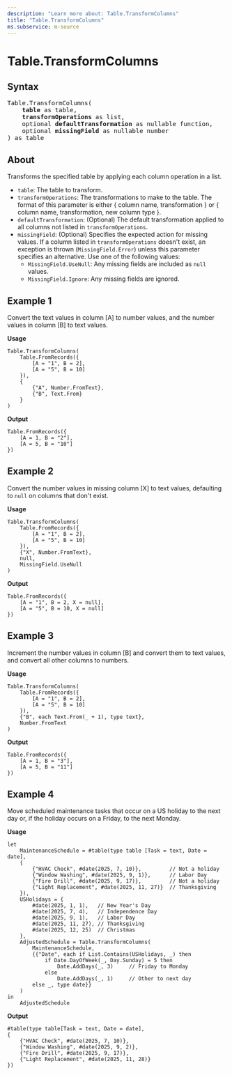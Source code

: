 ```yaml
---
description: "Learn more about: Table.TransformColumns"
title: "Table.TransformColumns"
ms.subservice: m-source
---
```

# Table.TransformColumns

## Syntax

<pre>
Table.TransformColumns(
    <b>table</b> as table,
    <b>transformOperations</b> as list,
    optional <b>defaultTransformation</b> as nullable function,
    optional <b>missingField</b> as nullable number
) as table
</pre>
  
## About

Transforms the specified table by applying each column operation in a list.

* `table`: The table to transform.
* `transformOperations`: The transformations to make to the table. The format of this parameter is either { column name, transformation } or { column name, transformation, new column type }.
* `defaultTransformation`: (Optional) The default transformation applied to all columns not listed in `transformOperations`.
* `missingField`: (Optional) Specifies the expected action for missing values. If a column listed in `transformOperations` doesn't exist, an exception is thrown (`MissingField.Error`) unless this parameter specifies an alternative. Use one of the following values:
  * `MissingField.UseNull`: Any missing fields are included as `null` values.
  * `MissingField.Ignore`: Any missing fields are ignored.

## Example 1

Convert the text values in column [A] to number values, and the number values in column [B] to text values.

**Usage**

```powerquery-m
Table.TransformColumns(
    Table.FromRecords({
        [A = "1", B = 2],
        [A = "5", B = 10]
    }),
    {
        {"A", Number.FromText},
        {"B", Text.From}
    }
)
```

**Output**

```powerquery-m
Table.FromRecords({
    [A = 1, B = "2"],
    [A = 5, B = "10"]
})
```

## Example 2

Convert the number values in missing column [X] to text values, defaulting to `null` on columns that don't exist.

**Usage**

```powerquery-m
Table.TransformColumns(
    Table.FromRecords({
        [A = "1", B = 2],
        [A = "5", B = 10]
    }),
    {"X", Number.FromText},
    null,
    MissingField.UseNull
)
```

**Output**

```powerquery-m
Table.FromRecords({
    [A = "1", B = 2, X = null],
    [A = "5", B = 10, X = null]
})
```

## Example 3

Increment the number values in column [B] and convert them to text values, and convert all other columns to numbers.

**Usage**

```powerquery-m
Table.TransformColumns(
    Table.FromRecords({
        [A = "1", B = 2],
        [A = "5", B = 10]
    }),
    {"B", each Text.From(_ + 1), type text},
    Number.FromText
)
```

**Output**

```powerquery-m
Table.FromRecords({
    [A = 1, B = "3"],
    [A = 5, B = "11"]
})
```

## Example 4

Move scheduled maintenance tasks that occur on a US holiday to the next day or, if the holiday occurs on a Friday, to the next Monday.

**Usage**

```powerquery-m
let
    MaintenanceSchedule = #table(type table [Task = text, Date = date],
    {
        {"HVAC Check", #date(2025, 7, 10)},         // Not a holiday
        {"Window Washing", #date(2025, 9, 1)},      // Labor Day
        {"Fire Drill", #date(2025, 9, 17)},         // Not a holiday
        {"Light Replacement", #date(2025, 11, 27)}  // Thanksgiving
    }),
    USHolidays = {
        #date(2025, 1, 1),   // New Year's Day
        #date(2025, 7, 4),   // Independence Day
        #date(2025, 9, 1),   // Labor Day
        #date(2025, 11, 27), // Thanksgiving
        #date(2025, 12, 25)  // Christmas
    },
    AdjustedSchedule = Table.TransformColumns(
        MaintenanceSchedule,
        {{"Date", each if List.Contains(USHolidays, _) then
            if Date.DayOfWeek(_, Day.Sunday) = 5 then
                Date.AddDays(_, 3)     // Friday to Monday
            else 
                Date.AddDays(_, 1)     // Other to next day
        else _, type date}}
    )
in
    AdjustedSchedule
```

**Output**

```powerquery-m
#table(type table[Task = text, Date = date],
{
    {"HVAC Check", #date(2025, 7, 10)},
    {"Window Washing", #date(2025, 9, 2)},
    {"Fire Drill", #date(2025, 9, 17)},
    {"Light Replacement", #date(2025, 11, 28)}
})
```
